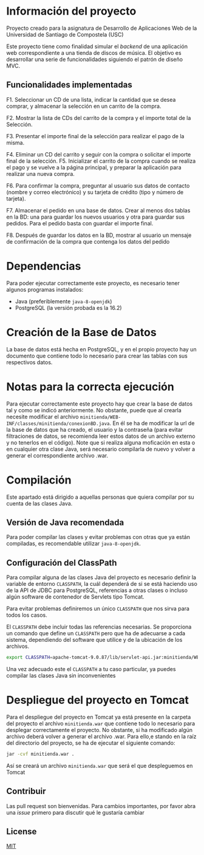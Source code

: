 # Información del proyecto
Proyecto creado para la asignatura de Desarrollo de Aplicaciones Web de la Universidad de Santiago de Compostela (USC)

Este proyecto tiene como finalidad simular el _backend_ de una aplicación web correspondiente a una tienda de discos de música. El objetivo es desarrollar una serie de funcionalidades siguiendo el patrón de diseño MVC.

## Funcionalidades implementadas

F1. Seleccionar un CD de una lista, indicar la cantidad que se desea comprar, y almacenar la selección en un carrito de la compra.

F2. Mostrar la lista de CDs del carrito de la compra y el importe total de la
Selección.

F3. Presentar el importe final de la selección para realizar el pago de la misma.

F4. Eliminar un CD del carrito y seguir con la compra o solicitar el importe final de la selección.
F5. Inicializar el carrito de la compra cuando se realiza el pago y se vuelve a la página principal, y preparar la aplicación para realizar una nueva compra.

F6. Para confirmar la compra, preguntar al usuario sus datos de contacto (nombre y correo electrónico) y su tarjeta de crédito (tipo y número de tarjeta).

F7. Almacenar el pedido en una base de datos. Crear al menos dos tablas en la
BD: una para guardar los nuevos usuarios y otra para guardar sus pedidos. Para
el pedido basta con guardar el importe final.

F8. Después de guardar los datos en la BD, mostrar al usuario un mensaje de
confirmación de la compra que contenga los datos del pedido

# Dependencias
Para poder ejecutar correctamente este proyecto, es necesario tener algunos programas instalados:
 + Java (preferiblemente ```java-8-openjdk```)
 + PostgreSQL (la versión probada es la 16.2)

# Creación de la Base de Datos
La base de datos está hecha en PostgreSQL, y en el propio proyecto hay un documento que contiene todo lo necesario para crear las tablas con sus respectivos datos.

# Notas para la correcta ejecución

Para ejecutar correctamente este proyecto hay que crear la base de datos tal y como se indicó anteriormente. No obstante, puede que al crearla necesite modificar el archivo ```minitienda/WEB-INF/classes/minitienda/conexionBD.java```. En él se ha de modificar la url de la base de datos que ha creado, el usuario y la contraseña (para evitar filtraciones de datos, se recomienda leer estos datos de un archivo externo y no tenerlos en el código). Note que si realiza alguna moficación en esta o en cualquier otra clase Java, será necesario compilarla de nuevo y volver a generar el correspondiente archivo .war.
 

# Compilación
Este apartado está dirigido a aquellas personas que quiera compilar por su cuenta de las clases Java.

## Versión de Java recomendada
Para poder compilar las clases y evitar problemas con otras que ya están compiladas, es recomendable utilizar ```java-8-openjdk```.

## Configuración del ClassPath
Para compilar alguna de las clases Java del proyecto es necesario definir la variable de entorno ```CLASSPATH```, la cuál dependerá de si se está haciendo uso de la API de JDBC para PostgreSQL, referencias a otras clases o incluso algún software de contenedor de Servlets tipo Tomcat.

Para evitar problemas definiremos un único ```CLASSPATH``` que nos sirva para todos los casos.

El ```CLASSPATH``` debe incluir todas las referencias necesarias. Se proporciona un comando que define un ```CLASSPATH``` pero que ha de adecuarse a cada sistema, dependiendo del software que utilice y de la ubicación de los archivos.

```bash
export CLASSPATH=apache-tomcat-9.0.87/lib/servlet-api.jar:minitienda/WEB-INF/classes:/minitienda/WEB-INF/lib/jstl.jar:minitienda/WEB-INF/lib/standard.jar:/minitienda/WEB-INF/lib/postgresql-42.7.3.jar
```
Una vez adecuado este el ```CLASSPATH``` a tu caso particular, ya puedes compilar las clases Java sin inconvenientes


# Despliegue del proyecto en Tomcat
Para el despliegue del proyecto en Tomcat ya está presente en la carpeta del proyecto el archivo ```minitienda.war``` que contiene todo lo necesario para desplegar correctamente el proyecto. No obstante, si ha modificado algún archivo deberá volver a generar el archivo .war. Para ello,e stando en la raíz del directorio del proyecto, se ha de ejecutar el siguiente comando:

```bash
jar -cvf minitienda.war .
```
Así se creará un archivo ```minitienda.war``` que será el que despleguemos en Tomcat

## Contribuir
Las pull request son bienvenidas. Para cambios importantes, por favor abra una *issue* primero para discutir qué le gustaría cambiar

## License

[MIT](https://choosealicense.com/licenses/mit/)
